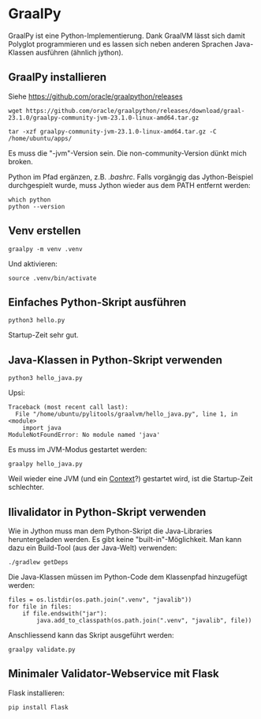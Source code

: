 # GraalPy

GraalPy ist eine Python-Implementierung. Dank GraalVM lässt sich damit Polyglot programmieren und es lassen sich neben anderen Sprachen Java-Klassen ausführen (ähnlich jython). 

## GraalPy installieren

Siehe https://github.com/oracle/graalpython/releases

```
wget https://github.com/oracle/graalpython/releases/download/graal-23.1.0/graalpy-community-jvm-23.1.0-linux-amd64.tar.gz
```

```
tar -xzf graalpy-community-jvm-23.1.0-linux-amd64.tar.gz -C /home/ubuntu/apps/
```
Es muss die "-jvm"-Version sein. Die non-community-Version dünkt mich broken.

Python im Pfad ergänzen, z.B. _.bashrc_. Falls vorgängig das Jython-Beispiel durchgespielt wurde, muss Jython wieder aus dem PATH entfernt werden:

```
which python
python --version
```

## Venv erstellen

```
graalpy -m venv .venv
```

Und aktivieren:
```
source .venv/bin/activate
```

## Einfaches Python-Skript ausführen

```
python3 hello.py
```

Startup-Zeit sehr gut.

## Java-Klassen in Python-Skript verwenden

```
python3 hello_java.py
```

Upsi:
```
Traceback (most recent call last):
  File "/home/ubuntu/pylitools/graalvm/hello_java.py", line 1, in <module>
    import java
ModuleNotFoundError: No module named 'java'
```

Es muss im JVM-Modus gestartet werden:

```
graalpy hello_java.py
```

Weil wieder eine JVM (und ein [Context](https://www.graalvm.org/sdk/javadoc/org/graalvm/polyglot/Context.html)?) gestartet wird, ist die Startup-Zeit schlechter. 

## Ilivalidator in Python-Skript verwenden

Wie in Jython muss man dem Python-Skript die Java-Libraries heruntergeladen werden. Es gibt keine "built-in"-Möglichkeit. Man kann dazu ein Build-Tool (aus der Java-Welt) verwenden:

```
./gradlew getDeps
```

Die Java-Klassen müssen im Python-Code dem Klassenpfad hinzugefügt werden:

```
files = os.listdir(os.path.join(".venv", "javalib"))
for file in files:
    if file.endswith("jar"):
        java.add_to_classpath(os.path.join(".venv", "javalib", file))
```

Anschliessend kann das Skript ausgeführt werden:

```
graalpy validate.py
```

## Minimaler Validator-Webservice mit Flask

Flask installieren:
```
pip install Flask
```

